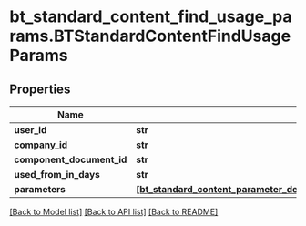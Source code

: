 # bt_standard_content_find_usage_params.BTStandardContentFindUsageParams

## Properties
Name | Type | Description | Notes
------------ | ------------- | ------------- | -------------
**user_id** | **str** |  | [optional] 
**company_id** | **str** |  | [optional] 
**component_document_id** | **str** |  | [optional] 
**used_from_in_days** | **str** |  | [optional] 
**parameters** | [**[bt_standard_content_parameter_definition.BTStandardContentParameterDefinition]**](BTStandardContentParameterDefinition.md) |  | [optional] 

[[Back to Model list]](../README.md#documentation-for-models) [[Back to API list]](../README.md#documentation-for-api-endpoints) [[Back to README]](../README.md)


